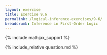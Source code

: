 ```yaml
---
layout: exercise
title: Exercise 9.6
permalink: /logical-inference-exercises/9-6/
breadcrumb: Inference in First-Order Logic
---
```


{% include mathjax_support %}

<div><i class="arrow-up" data-chapter="logical-inference-exercises" data-exercise="ex_6" data-rating="0"></i></div>
{% include_relative question.md %}
